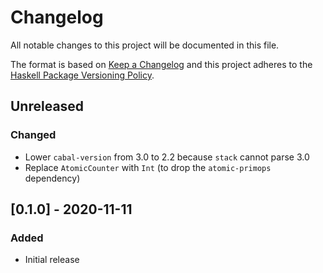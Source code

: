 # Changelog

All notable changes to this project will be documented in this file.

The format is based on [Keep a Changelog](http://keepachangelog.com/)
and this project adheres to the [Haskell Package Versioning Policy](https://pvp.haskell.org/).

## Unreleased

### Changed
- Lower `cabal-version` from 3.0 to 2.2 because `stack` cannot parse 3.0
- Replace `AtomicCounter` with `Int` (to drop the `atomic-primops` dependency)

## [0.1.0] - 2020-11-11

### Added
- Initial release
